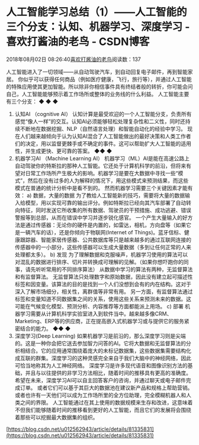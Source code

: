
# 人工智能学习总结（1）——人工智能的三个分支：认知、机器学习、深度学习 - 喜欢打酱油的老鸟 - CSDN博客


2018年08月02日 08:26:40[喜欢打酱油的老鸟](https://me.csdn.net/weixin_42137700)阅读数：137


人工智能进入了一切领域——从自动驾驶汽车，到自动回复电子邮件，再到智能家居。 你似乎可以获得任何商品（例如医疗健康，飞行，旅行等），并通过人工智能的特殊应用使其更加智能。所以除非你相信事件具有终结者般的转折，你可能会问自己，人工智能能够预示着工作场所或整体的业务线的什么利益。
人工智能主要有三个分支：
◆ ◆ ◆
1) 认知AI （cognitive AI）
认知计算是最受欢迎的一个人工智能分支，负责所有感觉“像人一样”的交互。认知AI必须能够轻松处理复杂性和二义性，同时还持续不断地在数据挖掘、NLP（自然语言处理）和智能自动化的经验中学习。
现在人们越来越倾向于认为认知AI混合了人工智能做出的最好决策和人类工作者们的决定，用以监督更棘手或不确定的事件。这可以帮助扩大人工智能的适用性，并生成更快、更可靠的答案。
◆◆ ◆
2) 机器学习AI （Machine Learning AI）
机器学习（ML）AI是能在高速公路上自动驾驶你的特斯拉的那种人工智能。它还处于计算机科学的前沿，但将来有望对日常工作场所产生极大的影响。机器学习是要在大数据中寻找一些“模式”，然后在没有过多的人为解释的情况下，用这些模式来预测结果，而这些模式在普通的统计分析中是看不到的。
然而机器学习需要三个关键因素才能有效：
a) 数据，大量的数据
为了教给人工智能新的技巧，需要将大量的数据输入给模型，用以实现可靠的输出评分。例如特斯拉已经向其汽车部署了自动转向特征，同时发送它所收集的所有数据、驾驶员的干预措施、成功逃避、错误警报等到总部，从而在错误中学习并逐步锐化感官。 一个产生大量输入的好方法是通过传感器：无论你的硬件是内置的，如雷达，相机，方向盘等（如果它是一辆汽车的话），还是你倾向于物联网(Internet of Things)。蓝牙信标、健康跟踪器、智能家居传感器、公共数据库等只是越来越多的通过互联网连接的传感器中的一小部分，这些传感器可以生成大量数据（多到让任何正常的人来处理都太多）。
b) 发现
为了理解数据和克服噪声，机器学习使用的算法可以对混乱的数据进行排序、切片并转换成可理解的见解。（如果你想吓跑你的同事，请先听听常用的不同排序算法）
从数据中学习的算法有两种，无监督算法和有监督算法。
无监督算法只处理数字和原始数据，因此没有建立起可描述性标签和因变量。该算法的目的是找到一个人们没想到会有的内在结构。这对于深入了解市场细分，相关性，离群值等非常有用。
另一方面，有监督算法通过标签和变量知道不同数据集之间的关系，使用这些关系来预测未来的数据。这可能在气候变化模型、预测分析、内容推荐等方面都能派上用场。
c) 部署
机器学习需要从计算机科学实验室进入到软件当中。越来越多像CRM、Marketing、ERP等的供应商，正在提高嵌入式机器学习或与提供它的服务紧密结合的能力。
◆◆ ◆
3) 深度学习(Deep Learning)
如果机器学习是前沿的，那么深度学习则是尖端的。这是一种你会把它送去参加智力问答的AI。它将大数据和无监督算法的分析相结合。它的应用通常围绕着庞大的未标记数据集，这些数据集需要结构化成互联的群集。深度学习的这种灵感完全来自于我们大脑中的神经网络，因此可恰当地称其为人工神经网络。
深度学习是许多现代语音和图像识别方法的基础，并且与以往提供的非学习方法相比，随着时间的推移具有更高的准确度。
希望在未来，深度学习AI可以自主回答客户的咨询，并通过聊天或电子邮件完成订单。 或者它们可以基于其巨大的数据池在建议新产品和规格上帮助营销。或者也许有一天他们可以成为工作场所里的全方位助理，完全模糊机器人和人类之间的界限。
人工智能通过在其上使用的数据规模来生存和改进，这意味着不但我们能够随着时间的推移看到更好的人工智能，而且它们的发展将会围绕着那些可以挖掘最大数据集的组织。

[https://blog.csdn.net/u012562943/article/details/81335831](https://blog.csdn.net/u012562943/article/details/81335831)


